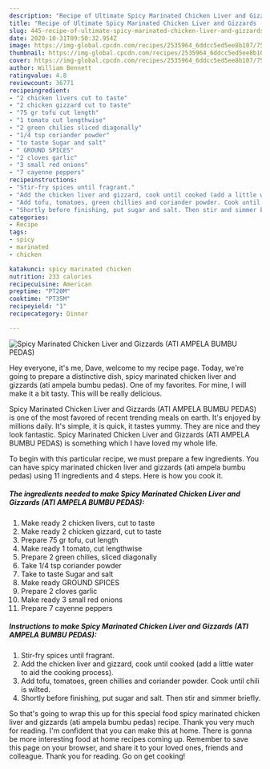 ```yaml
---
description: "Recipe of Ultimate Spicy Marinated Chicken Liver and Gizzards (ATI AMPELA BUMBU PEDAS)"
title: "Recipe of Ultimate Spicy Marinated Chicken Liver and Gizzards (ATI AMPELA BUMBU PEDAS)"
slug: 445-recipe-of-ultimate-spicy-marinated-chicken-liver-and-gizzards-ati-ampela-bumbu-pedas
date: 2020-10-31T09:50:32.954Z
image: https://img-global.cpcdn.com/recipes/2535964_6ddcc5ed5ee8b107/751x532cq70/spicy-marinated-chicken-liver-and-gizzards-ati-ampela-bumbu-pedas-recipe-main-photo.jpg
thumbnail: https://img-global.cpcdn.com/recipes/2535964_6ddcc5ed5ee8b107/751x532cq70/spicy-marinated-chicken-liver-and-gizzards-ati-ampela-bumbu-pedas-recipe-main-photo.jpg
cover: https://img-global.cpcdn.com/recipes/2535964_6ddcc5ed5ee8b107/751x532cq70/spicy-marinated-chicken-liver-and-gizzards-ati-ampela-bumbu-pedas-recipe-main-photo.jpg
author: William Bennett
ratingvalue: 4.8
reviewcount: 36771
recipeingredient:
- "2 chicken livers cut to taste"
- "2 chicken gizzard cut to taste"
- "75 gr tofu cut length"
- "1 tomato cut lengthwise"
- "2 green chilies sliced diagonally"
- "1/4 tsp coriander powder"
- "to taste Sugar and salt"
- " GROUND SPICES"
- "2 cloves garlic"
- "3 small red onions"
- "7 cayenne peppers"
recipeinstructions:
- "Stir-fry spices until fragrant."
- "Add the chicken liver and gizzard, cook until cooked (add a little water to aid the cooking process)."
- "Add tofu, tomatoes, green chillies and coriander powder. Cook until chili is wilted."
- "Shortly before finishing, put sugar and salt. Then stir and simmer briefly."
categories:
- Recipe
tags:
- spicy
- marinated
- chicken

katakunci: spicy marinated chicken 
nutrition: 233 calories
recipecuisine: American
preptime: "PT20M"
cooktime: "PT35M"
recipeyield: "1"
recipecategory: Dinner

---
```



![Spicy Marinated Chicken Liver and Gizzards (ATI AMPELA BUMBU PEDAS)](https://img-global.cpcdn.com/recipes/2535964_6ddcc5ed5ee8b107/751x532cq70/spicy-marinated-chicken-liver-and-gizzards-ati-ampela-bumbu-pedas-recipe-main-photo.jpg)

Hey everyone, it's me, Dave, welcome to my recipe page. Today, we're going to prepare a distinctive dish, spicy marinated chicken liver and gizzards (ati ampela bumbu pedas). One of my favorites. For mine, I will make it a bit tasty. This will be really delicious.

Spicy Marinated Chicken Liver and Gizzards (ATI AMPELA BUMBU PEDAS) is one of the most favored of recent trending meals on earth. It's enjoyed by millions daily. It's simple, it is quick, it tastes yummy. They are nice and they look fantastic. Spicy Marinated Chicken Liver and Gizzards (ATI AMPELA BUMBU PEDAS) is something which I have loved my whole life.




To begin with this particular recipe, we must prepare a few ingredients. You can have spicy marinated chicken liver and gizzards (ati ampela bumbu pedas) using 11 ingredients and 4 steps. Here is how you cook it.

<!--inarticleads1-->

##### The ingredients needed to make Spicy Marinated Chicken Liver and Gizzards (ATI AMPELA BUMBU PEDAS):

1. Make ready 2 chicken livers, cut to taste
1. Make ready 2 chicken gizzard, cut to taste
1. Prepare 75 gr tofu, cut length
1. Make ready 1 tomato, cut lengthwise
1. Prepare 2 green chilies, sliced ​​diagonally
1. Take 1/4 tsp coriander powder
1. Take to taste Sugar and salt
1. Make ready  GROUND SPICES
1. Prepare 2 cloves garlic
1. Make ready 3 small red onions
1. Prepare 7 cayenne peppers




<!--inarticleads2-->

##### Instructions to make Spicy Marinated Chicken Liver and Gizzards (ATI AMPELA BUMBU PEDAS):

1. Stir-fry spices until fragrant.
1. Add the chicken liver and gizzard, cook until cooked (add a little water to aid the cooking process).
1. Add tofu, tomatoes, green chillies and coriander powder. Cook until chili is wilted.
1. Shortly before finishing, put sugar and salt. Then stir and simmer briefly.




So that's going to wrap this up for this special food spicy marinated chicken liver and gizzards (ati ampela bumbu pedas) recipe. Thank you very much for reading. I'm confident that you can make this at home. There is gonna be more interesting food at home recipes coming up. Remember to save this page on your browser, and share it to your loved ones, friends and colleague. Thank you for reading. Go on get cooking!
